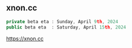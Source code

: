 ## xnon.cc
```js
private beta eta : Sunday, April 9th, 2024
public beta eta  : Saturday, April 15th, 2024
```
https://xnon.cc

